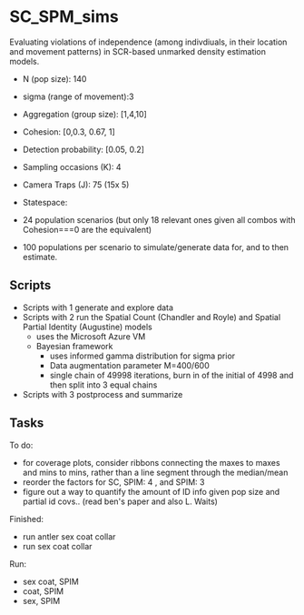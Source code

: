 # SC_SPM_sims
Evaluating violations of independence (among indivdiuals, in their location and movement patterns) in SCR-based unmarked density estimation models.

- N (pop size): 140 
- sigma (range of movement):3
- Aggregation (group size): [1,4,10]
- Cohesion: [0,0.3, 0.67, 1]
- Detection probability: [0.05, 0.2]
- Sampling occasions (K): 4
- Camera Traps (J): 75 (15x 5)
- Statespace: 

- 24 population scenarios (but only 18 relevant ones given all combos with Cohesion===0 are the equivalent)
- 100 populations per scenario to simulate/generate data for, and to then estimate.

## Scripts
* Scripts with 1 generate and explore data
* Scripts with 2 run the Spatial Count (Chandler and Royle) and Spatial Partial Identity (Augustine) models
  * uses the Microsoft Azure VM
  * Bayesian framework
      * uses informed gamma distribution for sigma prior
      * Data augmentation parameter M=400/600
      * single chain of 49998 iterations, burn in of the initial of 4998 and then split into 3 equal chains
* Scripts with 3 postprocess and summarize

## Tasks

To do:
- for coverage plots, consider ribbons connecting the maxes to maxes and mins to mins, rather than a line segment through the median/mean
- reorder the factors for SC, SPIM: 4 , and SPIM: 3
- figure out a way to quantify the amount of ID info given pop size and partial id covs.. (read ben's paper and also L. Waits)

Finished:
- run antler sex coat collar
- run sex coat collar

Run:
- sex coat, SPIM
- coat, SPIM
- sex, SPIM
